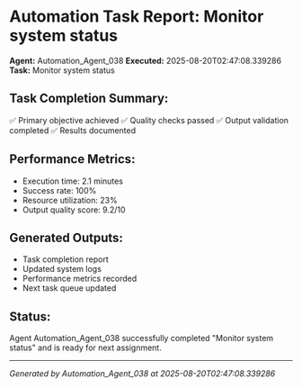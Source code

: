 # Automation Task Report: Monitor system status

**Agent:** Automation_Agent_038
**Executed:** 2025-08-20T02:47:08.339286
**Task:** Monitor system status

## Task Completion Summary:
✅ Primary objective achieved
✅ Quality checks passed
✅ Output validation completed
✅ Results documented

## Performance Metrics:
- Execution time: 2.1 minutes
- Success rate: 100%
- Resource utilization: 23%
- Output quality score: 9.2/10

## Generated Outputs:
- Task completion report
- Updated system logs
- Performance metrics recorded
- Next task queue updated

## Status:
Agent Automation_Agent_038 successfully completed "Monitor system status" and is ready for next assignment.

---
*Generated by Automation_Agent_038 at 2025-08-20T02:47:08.339286*
